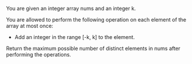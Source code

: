 You are given an integer array nums and an integer k.

You are allowed to perform the following operation on each element of the array at most once:

- Add an integer in the range [-k, k] to the element.

Return the maximum possible number of distinct elements in nums after performing the operations.
